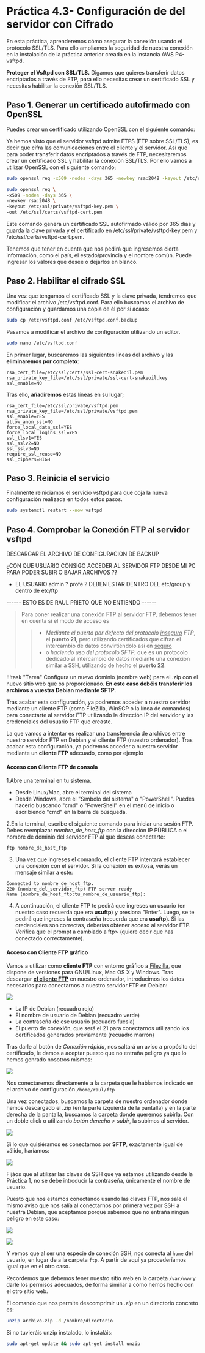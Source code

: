 # Práctica 4.3- Configuración de del servidor con Cifrado

En esta práctica, aprenderemos cómo asegurar la conexión usando el protocolo SSL/TLS.
Para ello ampliamos la seguridad de nuestra conexión en la instalación de la práctica anterior creada en la instancia AWS P4-vsftpd.

**Proteger el Vsftpd con SSL/TLS.**
Digamos que quieres transferir datos encriptados a través de FTP, para ello necesitas crear un certificado SSL y necesitas habilitar la conexión SSL/TLS.

## Paso 1. Generar un certificado autofirmado con OpenSSL 

Puedes crear un certificado utilizando OpenSSL con el siguiente comando:

Ya hemos visto que el servidor vsftpd admite FTPS (FTP sobre SSL/TLS), es decir que cifra las comunicaciones entre el cliente y el servidor. Así que para poder transferir datos encriptados a través de FTP, necesitaremos crear un certificado SSL y habilitar la conexión SSL/TLS. Por ello vamos a utilizar OpenSSL con el siguiente comando;

```sh
sudo openssl req -x509 -nodes -days 365 -newkey rsa:2048 -keyout /etc/ssl/private/vsftpd.pem -out /etc/ssl/private/vsftpd.pem
```
```sh
sudo openssl req \ 
-x509 -nodes -days 365 \ 
-newkey rsa:2048 \ 
-keyout /etc/ssl/private/vsftpd-key.pem \ 
-out /etc/ssl/certs/vsftpd-cert.pem
```
Este comando genera un certificado SSL autofirmado válido por 365 días y guarda la clave privada y el certificado en /etc/ssl/private/vsftpd-key.pem y /etc/ssl/certs/vsftpd-cert.pem.

Tenemos que tener en cuenta que nos pedirá que ingresemos cierta información, como el país, el estado/provincia y el nombre común. Puede ingresar los valores que desee o dejarlos en blanco.

## Paso 2. Habilitar el cifrado SSL

Una vez que tengamos el certificado SSL y la clave privada, tendremos que modificar el archivo /etc/vsftpd.conf. Para ello buscamos el archivo de configuración y guardamos una copia de él por si acaso: 

```sh
sudo cp /etc/vsftpd.conf /etc/vsftpd.conf.backup
```
Pasamos a modificar el archivo de configuración utilizando un editor.

```sh
sudo nano /etc/vsftpd.conf
```
En primer lugar, buscaremos las siguientes líneas del archivo y las **eliminaremos por completo**:

```linuxconfig
rsa_cert_file=/etc/ssl/certs/ssl-cert-snakeoil.pem
rsa_private_key_file=/etc/ssl/private/ssl-cert-snakeoil.key
ssl_enable=NO
```
Tras ello, **añadiremos** estas líneas en su lugar;

```linuxconfig 
rsa_cert_file=/etc/ssl/private/vsftpd.pem
rsa_private_key_file=/etc/ssl/private/vsftpd.pem
ssl_enable=YES
allow_anon_ssl=NO
force_local_data_ssl=YES
force_local_logins_ssl=YES
ssl_tlsv1=YES
ssl_sslv2=NO
ssl_sslv3=NO
require_ssl_reuse=NO
ssl_ciphers=HIGH
```

## Paso 3. Reinicia el servicio

Finalmente reiniciamos el servicio vsftpd para que coja la nueva configuración realizada en todos estos pasos.

```sh
sudo systemctl restart --now vsftpd
```

## Paso 4. Comprobar la Conexión FTP al servidor vsftpd

DESCARGAR EL ARCHIVO DE CONFIGURACION DE BACKUP 

¿CON QUE USUARIO CONSIGO ACCEDER AL SERVIDOR FTP DESDE MI PC PARA PODER SUBIR O BAJAR ARCHIVOS ??

- EL USUARIO admin ? profe ? DEBEN ESTAR DENTRO DEL etc/group y dentro de etc/ftp 

------ ESTO ES DE RAUL PRIETO QUE NO ENTIENDO ------

> Para poner realizar una conexión FTP al servidor FTP, debemos tener en cuenta si el modo de acceso es
>> - *Mediante el puerto por defecto del protocolo <u>inseguro</u> FTP*, el **puerto 21**, pero utilizando certificados que cifran el intercambio de datos convirtiéndolo así en <u>seguro</u>
>> - o *haciendo uso del protocolo SFTP*, que es un protocolo dedicado al intercambio de datos mediante una conexión similar a SSH, utilizando de hecho el **puerto 22**.

!!!task "Tarea"
    Configura un nuevo dominio (nombre web) para el .zip con el nuevo sitio web que os proporcionado. 
    **En este caso debéis transferir los archivos a vuestra Debian mediante SFTP.**

Tras acabar esta configuración, ya podremos acceder a nuestro servidor mediante un cliente FTP (como FileZilla, WinSCP o la línea de comandos) para conectarte al servidor FTP utilizando la dirección IP del servidor y las credenciales del usuario FTP que creaste.

La que vamos a intentar es realizar una transferencia de archivos entre nuestro servidor FTP en Debian y el cliente FTP (nuestro ordenador). 
Tras acabar esta configuración, ya podremos acceder a nuestro servidor mediante un **cliente FTP** adecuado, como por ejemplo 

    
#### Acceso con Cliente FTP de consola

1.Abre una terminal en tu sistema. 
- Desde Linux/Mac, abre el terminal del sistema
- Desde Windows, abre el "Símbolo del sistema" o "PowerShell". Puedes hacerlo buscando "cmd" o "PowerShell" en el menú de inicio o escribiendo "cmd" en la barra de búsqueda.

2.En la terminal, escribe el siguiente comando para iniciar una sesión FTP. Debes reemplazar *nombre_de_host_ftp* con la dirección IP PÚBLICA o el nombre de dominio del servidor FTP al que deseas conectarte:

```
ftp nombre_de_host_ftp
```

3. Una vez que ingreses el comando, el cliente FTP intentará establecer una conexión con el servidor. Si la conexión es exitosa, verás un mensaje similar a este:

```
Connected to nombre_de_host_ftp.
220 (nombre_del_servidor_ftp) FTP server ready
Name (nombre_de_host_ftp:tu_nombre_de_usuario_ftp):
```

4. A continuación, el cliente FTP te pedirá que ingreses un usuario (en nuestro caso recuerda que era **usuftp**)  y presiona "Enter". Luego, se te pedirá que ingreses la contraseña (recuerda que era **usuftp**). Si las credenciales son correctas, deberías obtener acceso al servidor FTP. Verifica que el prompt a cambiado a ftp> (quiere decir que has conectado correctamente).

#### Acceso con Cliente FTP gráfico 

Vamos a utilizar como **cliente FTP** con entorno gráfico a [Filezilla](https://filezilla-project.org/), que dispone de versiones para GNU/Linux, Mac OS X y Windows. Tras descargar <U>**el cliente FTP**</u> en nuestro ordenador, introducimos los datos necesarios para conectarnos a nuestro servidor FTP en Debian:

![](../img/ftp1.png)

+ La IP de Debian (recuadro rojo)
+ El nombre de usuario de Debian (recuadro verde)
+ La contraseña de ese usuario (recuadro fucsia)
+ El puerto de conexión, que será el 21 para conectarnos utilizando los certificados generados previamente (recuadro marrón)

Tras darle al botón de *Conexión rápida*, nos saltará un aviso a propósito del certificado, le damos a aceptar puesto que no entraña peligro ya que lo hemos genrado nosotros mismos:

![](../img/ftp2.png)

Nos conectaremos directamente a la carpeta que le habíamos indicado en el archivo de configuración `/home/raul/ftp`

Una vez conectados, buscamos la carpeta de nuestro ordenador donde hemos descargado el *.zip* (en la parte izquierda de la pantalla) y en la parte derecha de la pantalla, buscamos la carpeta donde queremos subirla. Con un doble click o utilizando *botón derecho > subir*, la subimos al servidor.

![](../img/ftp3.png)

Si lo que quisiéramos es conectarnos por **SFTP**, exactamente igual de válido, haríamos:

![](../img/ftp5.png)

Fijáos que al utilizar las claves de SSH que ya estamos utilizando desde la Práctica 1, no se debe introducir la contraseña, únicamente el nombre de usuario.

Puesto que nos estamos conectando usando las claves FTP, nos sale el mismo aviso que nos salía al conectarnos por primera vez por SSH a nuestra Debian, que aceptamos porque sabemos que no entraña ningún peligro en este caso:

![](../img/ftp6.png)

![](../img/ftp7.png)

Y vemos que al ser una especie de conexión SSH, nos conecta al `home` del usuario, en lugar de a la carpeta `ftp`. A partir de aquí ya procederíamos igual que en el otro caso.

Recordemos que debemos tener nuestro sitio web en la carpeta `/var/www` y darle los permisos adecuados, de forma similiar a cómo hemos hecho con el otro sitio web. 

El comando que nos permite descomprimir un *.zip* en un directorio concreto es:

```sh
unzip archivo.zip -d /nombre/directorio
```

Si no tuvieráis unzip instalado, lo instaláis:

```sh
sudo apt-get update && sudo apt-get install unzip
